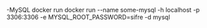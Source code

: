 -MySQL docker run
docker run --name some-mysql -h localhost -p 3306:3306 -e MYSQL_ROOT_PASSWORD=sifre -d mysql


